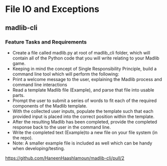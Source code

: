 # File IO and Exceptions
## madlib-cli


### Feature Tasks and Requirements
- Create a file called madlib.py at root of madlib_cli folder, which will contain all of the Python code that you will write relating to your Madlib game.
- Keeping in mind the concept of Single Responsibility Principle, build a command line tool which will perform the following:
- Print a welcome message to the user, explaining the Madlib process and command line interactions
- Read a template Madlib file (Example), and parse that file into usable parts.
- Prompt the user to submit a series of words to fit each of the required components of the Madlib template.
- With the collected user inputs, populate the template such that each provided input is placed into the correct position within the template.
- After the resulting Madlib has been completed, provide the completed response back to the user in the command line.
- Write the completed text (Example)to a new file on your file system (in the repo).
- Note: A smaller example file is included as well which can be handy when developing/testing.

https://github.com/HaneenHaashlamoun/madlib-cli/pull/2
